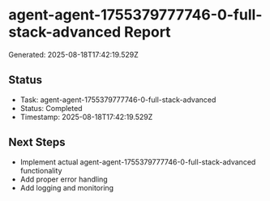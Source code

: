 # agent-agent-1755379777746-0-full-stack-advanced Report

Generated: 2025-08-18T17:42:19.529Z

## Status
- Task: agent-agent-1755379777746-0-full-stack-advanced
- Status: Completed
- Timestamp: 2025-08-18T17:42:19.529Z

## Next Steps
- Implement actual agent-agent-1755379777746-0-full-stack-advanced functionality
- Add proper error handling
- Add logging and monitoring
